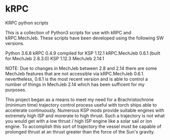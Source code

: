 # kRPC
KRPC python scripts

This is a collection of Python3 scripts for use with kRPC and kRPC.MechJeb. These scripts have been developed using the following SW versions.

Python 3.6.8
kRPC 0.4.9 compiled for KSP 1.12.1
kRPC.MechJeb 0.6.1 (built for MechJeb 2.8.3.0)
KSP 1.12.3
MechJeb 2.14.1

NOTE: Due to changes in MechJeb between 2.8 and 2.14 there are some MechJeb features that are not accessible via kRPC.MechJeb 0.6.1. nevertheless, 0.6.1 is the most recent version and is able to control a number of things in MechJeb 2.14 which has been sufficent for my purposes.

This project began as a means to meet my need for a Brachristochrone (minimum time) trajectory control process useful with torch ships able to accelerate continuously. Numerous KSP mods provide suitable engines with extremely high ISP and morerate to high thrust. Such a trajectory is not what you would get with a low thrust / high ISP engine like a solar sail or ion engine. To accomplish this sort of trajectory the vessel must be capable of prolonged thrust at an thrust greater than the force of the Sun's gravity.

